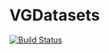 # VGDatasets

[![Build Status](https://github.com/ojwoodford/VGDatasets.jl/actions/workflows/CI.yml/badge.svg?branch=main)](https://github.com/ojwoodford/VGDatasets.jl/actions/workflows/CI.yml?query=branch%3Amain)
